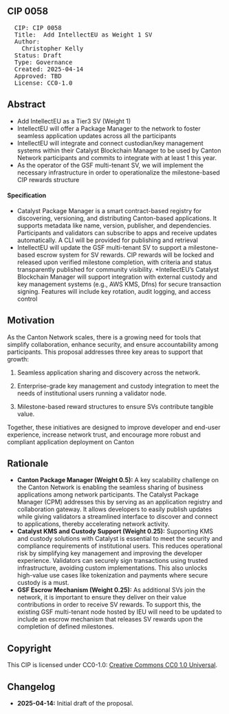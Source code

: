 ## CIP 0058

<pre>
  CIP: CIP 0058
  Title:  Add IntellectEU as Weight 1 SV
  Author: 
    Christopher Kelly 
  Status: Draft 
  Type: Governance 
  Created: 2025-04-14
  Approved: TBD
  License: CC0-1.0
</pre>

## Abstract

* Add IntellectEU as a Tier3 SV (Weight 1)
* IntellectEU will offer a Package Manager to the network to foster seamless application updates across all the participants
* IntellectEU will integrate and connect custodian/key management systems within their Catalyst Blockchain Manager to be used by Canton Network participants and commits to integrate with at least 1 this year.
* As the operator of the GSF multi-tenant SV, we will implement the necessary infrastructure in order to operationalize the milestone-based CIP rewards structure

#### Specification
* Catalyst Package Manager is a smart contract-based registry for discovering, versioning, and distributing Canton-based applications. It supports metadata like name, version, publisher, and dependencies. Participants and validators can subscribe to apps and receive updates automatically. A CLI will be provided for publishing and retrieval
* IntellectEU will update the GSF multi-tenant SV to support a milestone-based escrow system for SV rewards. CIP rewards will be locked and released upon verified milestone completion, with criteria and status transparently published for community visibility.
*IntellectEU’s Catalyst Blockchain Manager will support integration with external custody and key management systems (e.g., AWS KMS, Dfns) for secure transaction signing. Features will include key rotation, audit logging, and access control

## Motivation

As the Canton Network scales, there is a growing need for tools that simplify collaboration, enhance security, and ensure accountability among participants. This proposal addresses three key areas to support that growth:
1. Seamless application sharing and discovery across the network.

2. Enterprise-grade key management and custody integration to meet the needs of institutional users running a validator node.

3. Milestone-based reward structures to ensure SVs contribute tangible value.

Together, these initiatives are designed to improve developer and end-user experience, increase network trust, and encourage more robust and compliant application deployment on Canton

## Rationale
* **Canton Package Manager (Weight 0.5):** A key scalability challenge on the Canton Network is enabling the seamless sharing of business applications among network participants. The Catalyst Package Manager (CPM) addresses this by serving as an application registry and collaboration gateway. It allows developers to easily publish updates while giving validators a streamlined interface to discover and connect to applications, thereby accelerating network activity.
* **Catalyst KMS and Custody Support (Weight 0.25):** Supporting KMS and custody solutions with Catalyst is essential to meet the security and compliance requirements of institutional users. This reduces operational risk by simplifying key management and improving the developer experience. Validators can securely sign transactions using trusted infrastructure, avoiding custom implementations. This also unlocks high-value use cases like tokenization and payments where secure custody is a must.
* **GSF Escrow Mechanism (Weight 0.25):** As additional SVs join the network, it is important to ensure they deliver on their value contributions in order to receive SV rewards. To support this, the existing GSF multi-tenant node hosted by IEU will need to be updated to include an escrow mechanism that releases SV rewards upon the completion of defined milestones.


## Copyright

This CIP is licensed under CC0-1.0: [Creative Commons CC0 1.0 Universal](https://creativecommons.org/publicdomain/zero/1.0/).

## Changelog

* **2025-04-14:** Initial draft of the proposal.